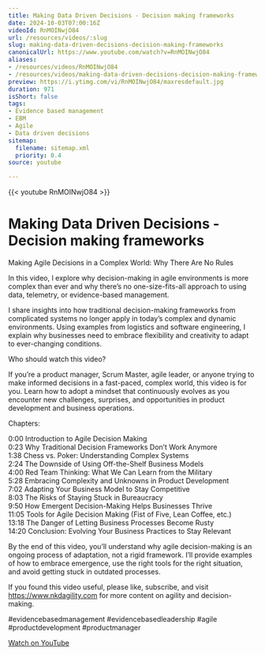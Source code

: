```yaml
---
title: Making Data Driven Decisions - Decision making frameworks
date: 2024-10-03T07:00:16Z
videoId: RnMOINwjO84
url: /resources/videos/:slug
slug: making-data-driven-decisions-decision-making-frameworks
canonicalUrl: https://www.youtube.com/watch?v=RnMOINwjO84
aliases:
- /resources/videos/RnMOINwjO84
- /resources/videos/making-data-driven-decisions-decision-making-frameworks
preview: https://i.ytimg.com/vi/RnMOINwjO84/maxresdefault.jpg
duration: 971
isShort: false
tags:
- Evidence based management
- EBM
- Agile
- Data driven decisions
sitemap:
  filename: sitemap.xml
  priority: 0.4
source: youtube

---
```


{{< youtube RnMOINwjO84 >}}

# Making Data Driven Decisions - Decision making frameworks

Making Agile Decisions in a Complex World: Why There Are No Rules

In this video, I explore why decision-making in agile environments is more complex than ever and why there’s no one-size-fits-all approach to using data, telemetry, or evidence-based management. 

I share insights into how traditional decision-making frameworks from complicated systems no longer apply in today’s complex and dynamic environments. Using examples from logistics and software engineering, I explain why businesses need to embrace flexibility and creativity to adapt to ever-changing conditions.

Who should watch this video? 

If you’re a product manager, Scrum Master, agile leader, or anyone trying to make informed decisions in a fast-paced, complex world, this video is for you. Learn how to adopt a mindset that continuously evolves as you encounter new challenges, surprises, and opportunities in product development and business operations.

Chapters:

0:00 Introduction to Agile Decision Making  
0:23 Why Traditional Decision Frameworks Don’t Work Anymore  
1:38 Chess vs. Poker: Understanding Complex Systems  
2:24 The Downside of Using Off-the-Shelf Business Models  
4:00 Red Team Thinking: What We Can Learn from the Military  
5:28 Embracing Complexity and Unknowns in Product Development  
7:02 Adapting Your Business Model to Stay Competitive  
8:03 The Risks of Staying Stuck in Bureaucracy  
9:50 How Emergent Decision-Making Helps Businesses Thrive  
11:05 Tools for Agile Decision Making (Fist of Five, Lean Coffee, etc.)  
13:18 The Danger of Letting Business Processes Become Rusty  
14:20 Conclusion: Evolving Your Business Practices to Stay Relevant  

By the end of this video, you’ll understand why agile decision-making is an ongoing process of adaptation, not a rigid framework. I’ll provide examples of how to embrace emergence, use the right tools for the right situation, and avoid getting stuck in outdated processes. 

If you found this video useful, please like, subscribe, and visit https://www.nkdagility.com for more content on agility and decision-making.

#evidencebasedmanagement #evidencebasedleadership #agile #productdevelopment #productmanager

[Watch on YouTube](https://www.youtube.com/watch?v=RnMOINwjO84)
